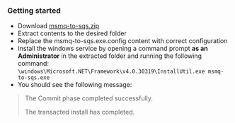 ### Getting started
- Download [msmq-to-sqs.zip](https://github.com/jcardus/msmq-to-sqs/releases/download/1.1/msmq-to-sqs.zip)
- Extract contents to the desired folder
- Replace the msmq-to-sqs.exe.config content with correct configuration
- Install the windows service by opening a command prompt **as an Administrator** in the extracted folder and running the following command:
`\windows\Microsoft.NET\Framework\v4.0.30319\InstallUtil.exe msmq-to-sqs.exe`
- You should see the following message:
> The Commit phase completed successfully.
>
> The transacted install has completed.
